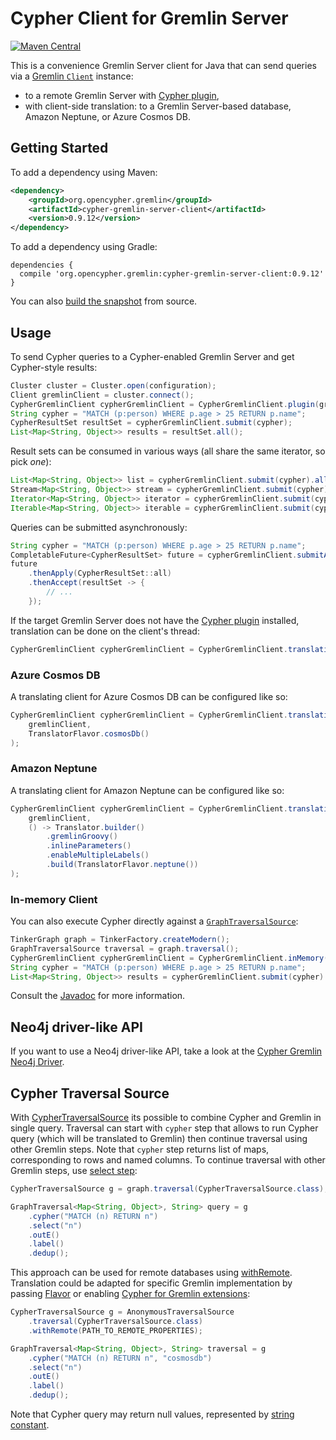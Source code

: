 # Cypher Client for Gremlin Server

[![Maven Central](https://maven-badges.herokuapp.com/maven-central/org.opencypher.gremlin/cypher-gremlin-server-client/badge.svg?style=shield)](https://maven-badges.herokuapp.com/maven-central/org.opencypher.gremlin/cypher-gremlin-server-client)

This is a convenience Gremlin Server client for Java that can send queries via a [Gremlin `Client`](https://tinkerpop.apache.org/docs/current/reference/#connecting-via-java) instance:

- to a remote Gremlin Server with [Cypher plugin](../cypher-gremlin-server-plugin),
- with client-side translation: to a Gremlin Server-based database, Amazon Neptune, or Azure Cosmos DB.
## Getting Started

To add a dependency using Maven:

```xml
<dependency>
    <groupId>org.opencypher.gremlin</groupId>
    <artifactId>cypher-gremlin-server-client</artifactId>
    <version>0.9.12</version>
</dependency>
```

To add a dependency using Gradle:

```
dependencies {
  compile 'org.opencypher.gremlin:cypher-gremlin-server-client:0.9.12'
}
```

You can also [build the snapshot](../README.md#development) from source.

## Usage

To send Cypher queries to a Cypher-enabled Gremlin Server and get Cypher-style results:

<!-- [freshReadmeSource](../../testware/integration-tests/src/test/java/org/opencypher/gremlin/snippets/CypherGremlinServerClientSnippets.java#gremlinStyle) -->
```java
Cluster cluster = Cluster.open(configuration);
Client gremlinClient = cluster.connect();
CypherGremlinClient cypherGremlinClient = CypherGremlinClient.plugin(gremlinClient);
String cypher = "MATCH (p:person) WHERE p.age > 25 RETURN p.name";
CypherResultSet resultSet = cypherGremlinClient.submit(cypher);
List<Map<String, Object>> results = resultSet.all();
```

Result sets can be consumed in various ways (all share the same iterator, so pick _one_):

<!-- [freshReadmeSource](../../testware/integration-tests/src/test/java/org/opencypher/gremlin/snippets/CypherGremlinServerClientSnippets.java#workingWithCypherGremlinClient) -->
```java
List<Map<String, Object>> list = cypherGremlinClient.submit(cypher).all(); // as a list
Stream<Map<String, Object>> stream = cypherGremlinClient.submit(cypher).stream(); // as a stream
Iterator<Map<String, Object>> iterator = cypherGremlinClient.submit(cypher).iterator(); // as an iterator
Iterable<Map<String, Object>> iterable = cypherGremlinClient.submit(cypher); // also an iterable
```

Queries can be submitted asynchronously:

<!-- [freshReadmeSource](../../testware/integration-tests/src/test/java/org/opencypher/gremlin/snippets/CypherGremlinServerClientSnippets.java#async) -->
```java
String cypher = "MATCH (p:person) WHERE p.age > 25 RETURN p.name";
CompletableFuture<CypherResultSet> future = cypherGremlinClient.submitAsync(cypher);
future
    .thenApply(CypherResultSet::all)
    .thenAccept(resultSet -> {
        // ...
    });
```

If the target Gremlin Server does not have the [Cypher plugin](../cypher-gremlin-server-plugin) installed, translation can be done on the client's thread:

<!-- [freshReadmeSource](../../testware/integration-tests/src/test/java/org/opencypher/gremlin/snippets/CypherGremlinServerClientSnippets.java#translating) -->
```java
CypherGremlinClient cypherGremlinClient = CypherGremlinClient.translating(gremlinClient);
```

### Azure Cosmos DB

A translating client for Azure Cosmos DB can be configured like so:

<!-- [freshReadmeSource](../../testware/integration-tests/src/test/java/org/opencypher/gremlin/snippets/CypherGremlinServerClientSnippets.java#cosmosdb) -->
```java
CypherGremlinClient cypherGremlinClient = CypherGremlinClient.translating(
    gremlinClient,
    TranslatorFlavor.cosmosDb()
);
```

### Amazon Neptune

A translating client for Amazon Neptune can be configured like so:

<!-- [freshReadmeSource](../../testware/integration-tests/src/test/java/org/opencypher/gremlin/snippets/CypherGremlinServerClientSnippets.java#neptune) -->
```java
CypherGremlinClient cypherGremlinClient = CypherGremlinClient.translating(
    gremlinClient,
    () -> Translator.builder()
        .gremlinGroovy()
        .inlineParameters()
        .enableMultipleLabels()
        .build(TranslatorFlavor.neptune())
);
```

### In-memory Client

You can also execute Cypher directly against a [`GraphTraversalSource`](https://tinkerpop.apache.org/docs/current/reference/#the-graph-process):

<!-- [freshReadmeSource](../../testware/integration-tests/src/test/java/org/opencypher/gremlin/snippets/CypherGremlinServerClientSnippets.java#inMemory) -->
```java
TinkerGraph graph = TinkerFactory.createModern();
GraphTraversalSource traversal = graph.traversal();
CypherGremlinClient cypherGremlinClient = CypherGremlinClient.inMemory(traversal);
String cypher = "MATCH (p:person) WHERE p.age > 25 RETURN p.name";
List<Map<String, Object>> results = cypherGremlinClient.submit(cypher).all();
```

Consult the [Javadoc](https://opencypher.github.io/cypher-for-gremlin/api/0.9.12/java/org/opencypher/gremlin/client/package-summary.html) for more information.

## Neo4j driver-like API

If you want to use a Neo4j driver-like API, take a look at the [Cypher Gremlin Neo4j Driver](../cypher-gremlin-neo4j-driver).

## Cypher Traversal Source

With [CypherTraversalSource](https://opencypher.github.io/cypher-for-gremlin/api/0.9.12/java/org/opencypher/gremlin/client/CypherTraversalSource.html)
its possible to combine Cypher and Gremlin in single query. Traversal can start with `cypher` step that allows to run Cypher 
query (which will be translated to Gremlin) then continue traversal using other Gremlin steps. Note that `cypher` step returns list of maps, corresponding to rows and named columns.
To continue traversal with other Gremlin steps, use [select step](http://tinkerpop.apache.org/docs/current/reference/#select-step):

<!-- [freshReadmeSource](../../testware/integration-tests/src/test/java/org/opencypher/gremlin/snippets/CypherGremlinServerClientSnippets.java#cypherTraversalSource) -->
```java
CypherTraversalSource g = graph.traversal(CypherTraversalSource.class);

GraphTraversal<Map<String, Object>, String> query = g
    .cypher("MATCH (n) RETURN n")
    .select("n")
    .outE()
    .label()
    .dedup();
```

This approach can be used for remote databases using [withRemote](http://tinkerpop.apache.org/docs/current/reference/#connecting-gremlin-server).
Translation could be adapted for specific Gremlin implementation by passing [Flavor](https://github.com/opencypher/cypher-for-gremlin/wiki/Gremlin-implementations#flavors)
or enabling [Cypher for Gremlin extensions](https://github.com/opencypher/cypher-for-gremlin/wiki/Gremlin-implementations#cypher-extensions):

<!-- [freshReadmeSource](../../testware/integration-tests/src/test/java/org/opencypher/gremlin/snippets/CypherGremlinServerClientSnippets.java#cypherTraversalWithRemote) -->
```java
CypherTraversalSource g = AnonymousTraversalSource
    .traversal(CypherTraversalSource.class)
    .withRemote(PATH_TO_REMOTE_PROPERTIES);

GraphTraversal<Map<String, Object>, String> traversal = g
    .cypher("MATCH (n) RETURN n", "cosmosdb")
    .select("n")
    .outE()
    .label()
    .dedup();
```

Note that Cypher query may return null values, represented by [string constant](https://opencypher.github.io/cypher-for-gremlin/api/0.9.12/java/constant-values.html#org.opencypher.gremlin.translation.Tokens.NULL).

 


